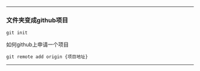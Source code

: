 

---

### 文件夹变成github项目

```
git init
```

如何github上申请一个项目

```
git remote add origin {项目地址}
```


---
